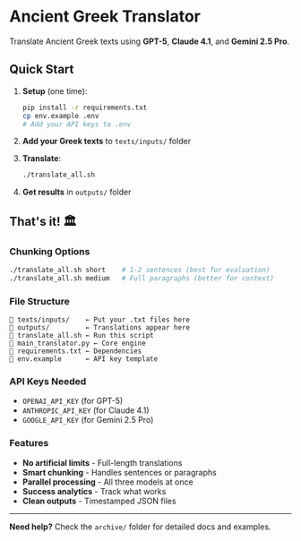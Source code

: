 # Ancient Greek Translator

Translate Ancient Greek texts using **GPT-5**, **Claude 4.1**, and **Gemini 2.5 Pro**.

## Quick Start

1. **Setup** (one time):
   ```bash
   pip install -r requirements.txt
   cp env.example .env
   # Add your API keys to .env
   ```

2. **Add your Greek texts** to `texts/inputs/` folder

3. **Translate**:
   ```bash
   ./translate_all.sh
   ```

4. **Get results** in `outputs/` folder

## That's it! 🏛️

### Chunking Options
```bash
./translate_all.sh short    # 1-2 sentences (best for evaluation)
./translate_all.sh medium   # Full paragraphs (better for context)
```

### File Structure
```
📁 texts/inputs/    ← Put your .txt files here
📁 outputs/         ← Translations appear here  
📄 translate_all.sh ← Run this script
📄 main_translator.py ← Core engine
📄 requirements.txt ← Dependencies
📄 env.example      ← API key template
```

### API Keys Needed
- `OPENAI_API_KEY` (for GPT-5)
- `ANTHROPIC_API_KEY` (for Claude 4.1)  
- `GOOGLE_API_KEY` (for Gemini 2.5 Pro)

### Features
- **No artificial limits** - Full-length translations
- **Smart chunking** - Handles sentences or paragraphs
- **Parallel processing** - All three models at once
- **Success analytics** - Track what works
- **Clean outputs** - Timestamped JSON files

---

**Need help?** Check the `archive/` folder for detailed docs and examples.